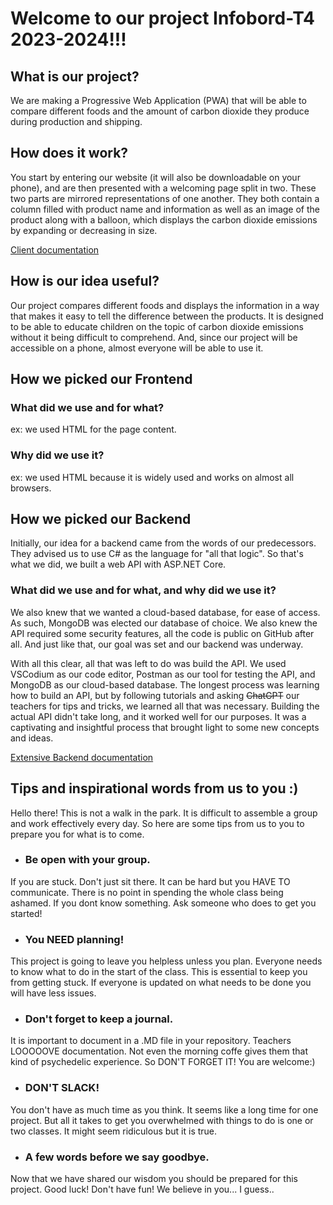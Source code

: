 # Welcome to our project Infobord-T4 2023-2024!!!

## What is our project?
We are making a Progressive Web Application (PWA) that will be able to compare different foods and the amount of carbon dioxide they produce during production and shipping.

## How does it work?
You start by entering our website (it will also be downloadable on your phone), and are then presented with a welcoming page split in two. These two parts are mirrored representations of one another. They both contain a column filled with product name and information as well as an image of the product along with a balloon, which displays the carbon dioxide emissions by expanding or decreasing in size.

[Client documentation](client/README.md)

## How is our idea useful?
Our project compares different foods and displays the information in a way that makes it easy to tell the difference between the products. It is designed to be able to educate children on the topic of carbon dioxide emissions without it being difficult to comprehend. And, since our project will be accessible on a phone, almost everyone will be able to use it.

## How we picked our Frontend
### What did we use and for what?
ex: we used HTML for the page content.
### Why did we use it?
ex: we used HTML because it is widely used and works on almost all browsers.

## How we picked our Backend
Initially, our idea for a backend came from the words of our predecessors. They advised us to use C# as the language for "all that logic". So that's what we did, we built a web API with ASP.NET Core. 

### What did we use and for what, and why did we use it?
We also knew that we wanted a cloud-based database, for ease of access. As such, MongoDB was elected our database of choice. We also knew the API required some security features, all the code is public on GitHub after all. And just like that, our goal was set and our backend was underway.

With all this clear, all that was left to do was build the API. We used VSCodium as our code editor, Postman as our tool for testing the API, and MongoDB as our cloud-based database. The longest process was learning how to build an API, but by following tutorials and asking ~~ChatGPT~~ our teachers for tips and tricks, we learned all that was necessary. Building the actual API didn't take long, and it worked well for our purposes. It was a captivating and insightful process that brought light to some new concepts and ideas.

[Extensive Backend documentation](Server_C%23/README.md)

## Tips and inspirational words from us to you :) 
Hello there! This is not a walk in the park. It is difficult to assemble a group and work effectively every day. So here are some tips from us to you to prepare you for what is to come.
* ### Be open with your group.
If you are stuck. Don't just sit there. It can be hard but you HAVE TO communicate. There is no point in spending the whole class being ashamed. If you dont know something. Ask someone who does to get you started!
* ### You NEED planning!
This project is going to leave you helpless unless you plan. Everyone needs to know what to do in the start of the class.
This is essential to keep you from getting stuck. If everyone is updated on what needs to be done you will have less issues.
* ### Don't forget to keep a journal.
It is important to document in a .MD file in your repository. Teachers LOOOOOVE documentation. Not even the morning coffe gives them that kind of psychedelic experience. So DON'T FORGET IT! You are welcome:) 
* ### DON'T SLACK!
You don't have as much time as you think. It seems like a long time for one project. But all it takes to get you overwhelmed with things to do is one or two classes. It might seem ridiculous but it is true. 
* ### A few words before we say goodbye.
Now that we have shared our wisdom you should be prepared for this project. Good luck! Don't have fun! We believe in you... I guess..

